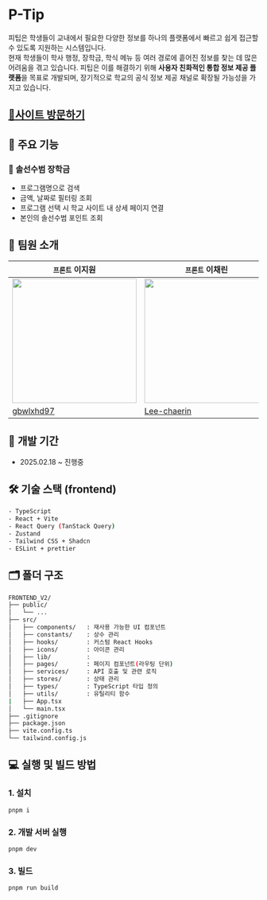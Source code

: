 # P-Tip
피팁은 학생들이 교내에서 필요한 다양한 정보를 하나의 플랫폼에서 빠르고 쉽게 접근할 수 있도록 지원하는 시스템입니다.<br>
현재 학생들이 학사 행정, 장학금, 학식 메뉴 등 여러 경로에 흩어진 정보를 찾는 데 많은 어려움을 겪고 있습니다. 피팁은 이를 해결하기 위해 **사용자 친화적인 통합 정보 제공 플랫폼**을 목표로 개발되며, 장기적으로 학교의 공식 정보 제공 채널로 확장될 가능성을 가지고 있습니다.


## [🔗사이트 방문하기](https://www.ptutip.p-e.kr/)

## 📌 주요 기능
### 💸 **솔선수범 장학금**
- 프로그램명으로 검색
- 금액, 날짜로 필터링 조회
- 프로그램 선택 시 학교 사이트 내 상세 페이지 연결
- 본인의 솔선수범 포인트 조회


## 👥 팀원 소개
| `프론트` 이지원 | `프론트` 이채린 | `프론트` 이주원 | `프론트` 김희진 |
|------|------|------|------|
| <img style="width:250px; height:250px" src = "https://github.com/gbwlxhd97.png"> | <img style="width:250px; height:250px" src = "https://github.com/Lee-chaerin.png"> | <img style="width:250px; height:250px" src = "https://github.com/Lee-chaerin.png"> | <img style="width:250px; height:250px" src = "https://github.com/Lee-chaerin.png"> |
| [gbwlxhd97](https://github.com/gbwlxhd97) | [Lee-chaerin](https://github.com/Lee-chaerin) | [Lee-chaerin](https://github.com/Lee-chaerin) | [Lee-chaerin](https://github.com/Lee-chaerin) 

## 📆 개발 기간
- 2025.02.18 ~ 진행중

## 🛠️ 기술 스택 (frontend)
```sh
- TypeScript
- React + Vite
- React Query (TanStack Query)
- Zustand
- Tailwind CSS + Shadcn
- ESLint + prettier
```

## 🗂️ 폴더 구조
```sh
FRONTEND_V2/
├── public/
│   └── ...
├── src/
│   ├── components/   : 재사용 가능한 UI 컴포넌트
│   ├── constants/    : 상수 관리
│   ├── hooks/        : 커스텀 React Hooks
│   ├── icons/        : 아이콘 관리
│   ├── lib/          : 
│   ├── pages/        : 페이지 컴포넌트(라우팅 단위)
│   ├── services/     : API 호출 및 관련 로직
│   ├── stores/       : 상태 관리
│   ├── types/        : TypeScript 타입 정의
│   ├── utils/        : 유틸리티 함수
|   ├── App.tsx      
│   └── main.tsx     
├── .gitignore
├── package.json
├── vite.config.ts
└── tailwind.config.js
```

## 💻 실행 및 빌드 방법
### 1. 설치
```sh
pnpm i
```
### 2. 개발 서버 실행
```sh
pnpm dev
```
### 3. 빌드
```sh
pnpm run build
```
